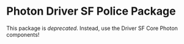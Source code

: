 # Photon Driver SF Police Package

This package is *deprecated*. Instead, use the Driver SF Core Photon components!
